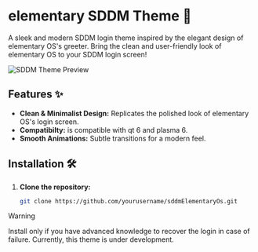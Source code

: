 # elementary SDDM Theme 🚀

A sleek and modern SDDM login theme inspired by the elegant design of elementary OS's greeter. Bring the clean and user-friendly look of elementary OS to your SDDM login screen!

![SDDM Theme Preview](screenshots/preview.png) <!-- You can add your own screenshot here -->

## Features ✨

- **Clean & Minimalist Design:** Replicates the polished look of elementary OS's login screen.
- **Compatibilty:** is compatible with qt 6 and plasma 6.
- **Smooth Animations:** Subtle transitions for a modern feel.

## Installation 🛠️

1. **Clone the repository:**
   ```bash
   git clone https://github.com/yourusername/sddmElementaryOs.git
> [!WARNING]
> Install only if you have advanced knowledge to recover the login in case of failure. Currently, this theme is under development.
